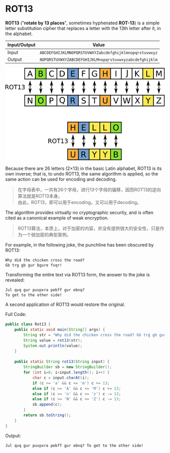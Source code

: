 # ROT13

**ROT13** ("**rotate by 13 places**", sometimes hyphenated **ROT-13**) is a simple letter substitution cipher that replaces a letter with the 13th letter after it, in the alphabet. 

| Input/Output | Value                                                  |
| ------------ | ------------------------------------------------------ |
| Input        | `ABCDEFGHIJKLMNOPQRSTUVWXYZabcdefghijklmnopqrstuvwxyz` |
| Output       | `NOPQRSTUVWXYZABCDEFGHIJKLMnopqrstuvwxyzabcdefghijklm` |

![](images/ROT13_table_with_example.svg)

Because there are 26 letters (2×13) in the basic Latin alphabet, ROT13 is its own inverse; that is, to undo ROT13, the same algorithm is applied, so the same action can be used for encoding and decoding. 

> 在字母表中，一共有26个字母，进行13个字母的偏移，因而ROT13的逆向算法就是ROT13本身。  
> 由此，ROT13，即可以用于encoding，又可以用于decoding。


The algorithm provides virtually no cryptographic security, and is often cited as a canonical example of weak encryption.

> ROT13算法，本质上，对于加密的内容，并没有提供很大的安全性，只是作为一个弱加密的典型案例。

For example, in the following joke, the punchline has been obscured by ROT13:

```
Why did the chicken cross the road?
Gb trg gb gur bgure fvqr!
```

Transforming the entire text via ROT13 form, the answer to the joke is revealed:

```
Jul qvq gur puvpxra pebff gur ebnq?
To get to the other side!
```

A second application of ROT13 would restore the original.

Full Code:

```java
public class Rot13 {
    public static void main(String[] args) {
        String str = "Why did the chicken cross the road? Gb trg gb gur bgure fvqr!";
        String value = rot13(str);
        System.out.println(value);
    }

    public static String rot13(String input) {
        StringBuilder sb = new StringBuilder();
        for (int i=0; i<input.length(); i++) {
            char c = input.charAt(i);
            if (c >= 'a' && c <= 'm') c += 13;
            else if (c >= 'A' && c <= 'M') c += 13;
            else if (c >= 'n' && c <= 'z') c -= 13;
            else if (c >= 'N' && c <= 'Z') c -= 13;
            sb.append(c);
        }
        return sb.toString();
    }
}
```

Output:

```txt
Jul qvq gur puvpxra pebff gur ebnq? To get to the other side!
```

